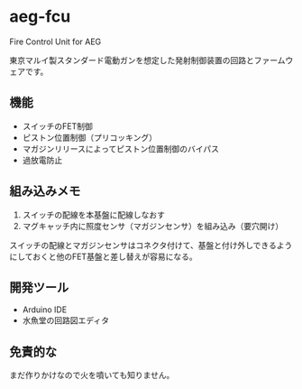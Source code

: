 aeg-fcu
=======

Fire Control Unit for AEG

東京マルイ製スタンダード電動ガンを想定した発射制御装置の回路とファームウェアです。


機能
-------

* スイッチのFET制御
* ピストン位置制御（プリコッキング）
* マガジンリリースによってピストン位置制御のバイパス
* 過放電防止


組み込みメモ
-------

1. スイッチの配線を本基盤に配線しなおす
2. マグキャッチ内に照度センサ（マガジンセンサ）を組み込み（要穴開け）

スイッチの配線とマガジンセンサはコネクタ付けて、基盤と付け外しできるようにしておくと他のFET基盤と差し替えが容易になる。



開発ツール
-------

* Arduino IDE
* 水魚堂の回路図エディタ


免責的な
-------

まだ作りかけなので火を噴いても知りません。
